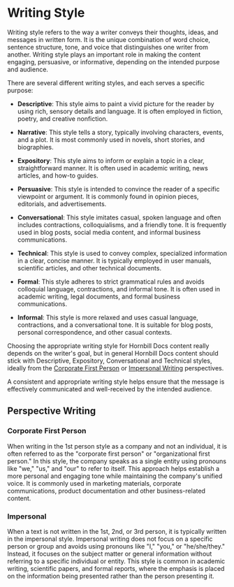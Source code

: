# Writing Style

Writing style refers to the way a writer conveys their thoughts, ideas, and messages in written form. It is the unique combination of word choice, sentence structure, tone, and voice that distinguishes one writer from another. Writing style plays an important role in making the content engaging, persuasive, or informative, depending on the intended purpose and audience.

There are several different writing styles, and each serves a specific purpose:

- __Descriptive__: This style aims to paint a vivid picture for the reader by using rich, sensory details and language. It is often employed in fiction, poetry, and creative nonfiction.

- __Narrative__: This style tells a story, typically involving characters, events, and a plot. It is most commonly used in novels, short stories, and biographies.

- __Expository__: This style aims to inform or explain a topic in a clear, straightforward manner. It is often used in academic writing, news articles, and how-to guides.

- __Persuasive__: This style is intended to convince the reader of a specific viewpoint or argument. It is commonly found in opinion pieces, editorials, and advertisements.

- __Conversational__: This style imitates casual, spoken language and often includes contractions, colloquialisms, and a friendly tone. It is frequently used in blog posts, social media content, and informal business communications.

- __Technical__: This style is used to convey complex, specialized information in a clear, concise manner. It is typically employed in user manuals, scientific articles, and other technical documents.

- __Formal__: This style adheres to strict grammatical rules and avoids colloquial language, contractions, and informal tone. It is often used in academic writing, legal documents, and formal business communications.

- __Informal__: This style is more relaxed and uses casual language, contractions, and a conversational tone. It is suitable for blog posts, personal correspondence, and other casual contexts.

Choosing the appropriate writing style for Hornbill Docs content really depends on the writer's goal, but in general Hornbill Docs content should stick with Descriptive, Expository, Conversational and Technical styles, ideally from the [Corporate First Person](#corporate-first-person) or [Impersonal Writing](#impersonal) perspectives.

A consistent and appropriate writing style helps ensure that the message is effectively communicated and well-received by the intended audience.

## Perspective Writing

### Corporate First Person
When writing in the 1st person style as a company and not an individual, it is often referred to as the "corporate first person" or "organizational first person." In this style, the company speaks as a single entity using pronouns like "we," "us," and "our" to refer to itself. This approach helps establish a more personal and engaging tone while maintaining the company's unified voice. It is commonly used in marketing materials, corporate communications, product documentation and other business-related content.

### Impersonal
When a text is not written in the 1st, 2nd, or 3rd person, it is typically written in the impersonal style. Impersonal writing does not focus on a specific person or group and avoids using pronouns like "I," "you," or "he/she/they." Instead, it focuses on the subject matter or general information without referring to a specific individual or entity. This style is common in academic writing, scientific papers, and formal reports, where the emphasis is placed on the information being presented rather than the person presenting it.
